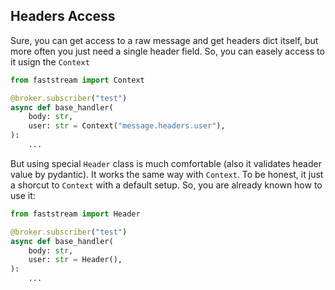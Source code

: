 ## Headers Access

Sure, you can get access to a raw message and get headers dict itself, but more often you just need a single header field. So, you can easely access to it usign the `Context`

```python hl_lines="6"
from faststream import Context

@broker.subscriber("test")
async def base_handler(
    body: str,
    user: str = Context("message.headers.user"),
):
    ...
```

But using special `Header` class is much comfortable (also it validates header value by pydantic). It works the same way with `Context`. To be honest, it just a shorcut to `Context` with a default setup. So, you are already known how to use it:

```python hl_lines="6"
from faststream import Header

@broker.subscriber("test")
async def base_handler(
    body: str,
    user: str = Header(),
):
    ...
```
